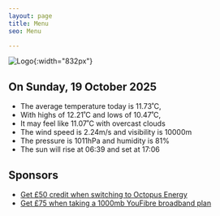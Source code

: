 ```yaml
---
layout: page
title: Menu
seo: Menu

---
```


![Logo](/images/logo.jpg){:width="832px"}

<!-- weather_marker starts -->
## On Sunday, 19 October 2025

- The average temperature today is 11.73˚C,
- With highs of 12.21˚C and lows of 10.47˚C,
- It may feel like 11.07˚C with overcast clouds
- The wind speed is 2.24m/s and visibility is 10000m
- The pressure is 1011hPa and humidity is 81%
- The sun will rise at 06:39 and set at 17:06

<!-- weather_marker ends -->

## Sponsors

- [Get £50 credit when switching to Octopus Energy](https://bit.ly/3oD1nnS)
- [Get £75 when taking a 1000mb YouFibre broadband plan](https://aklam.io/91zWhU?)
